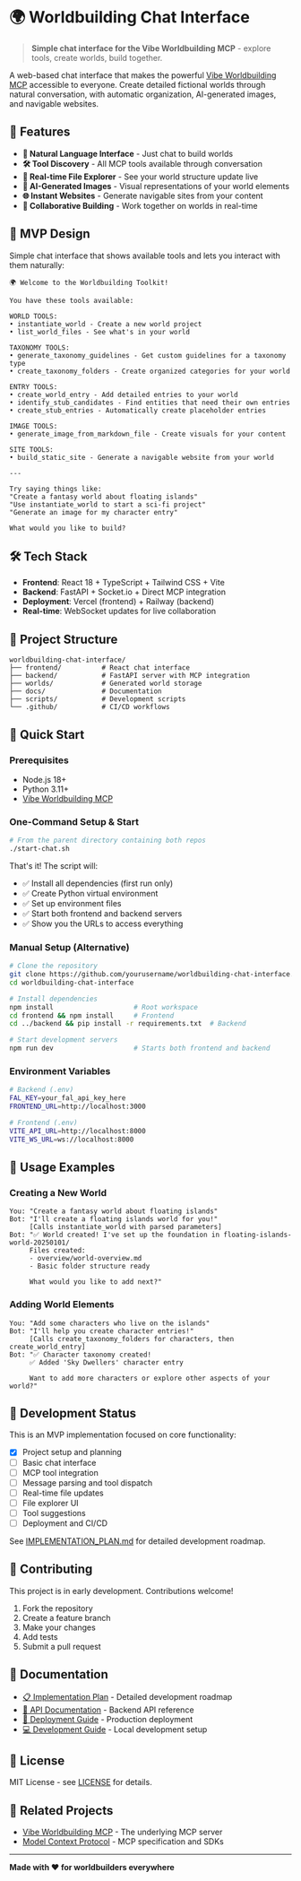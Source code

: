 # 🌍 Worldbuilding Chat Interface

> **Simple chat interface for the Vibe Worldbuilding MCP** - explore tools, create worlds, build together.

A web-based chat interface that makes the powerful [Vibe Worldbuilding MCP](https://github.com/jasnonaz/vibe-worldbuilding-mcp) accessible to everyone. Create detailed fictional worlds through natural conversation, with automatic organization, AI-generated images, and navigable websites.

## 🚀 Features

- **💬 Natural Language Interface** - Just chat to build worlds
- **🛠️ Tool Discovery** - All MCP tools available through conversation
- **📁 Real-time File Explorer** - See your world structure update live
- **🎨 AI-Generated Images** - Visual representations of your world elements
- **🌐 Instant Websites** - Generate navigable sites from your content
- **👥 Collaborative Building** - Work together on worlds in real-time

## 🎯 MVP Design

Simple chat interface that shows available tools and lets you interact with them naturally:

```
🌍 Welcome to the Worldbuilding Toolkit!

You have these tools available:

WORLD TOOLS:
• instantiate_world - Create a new world project
• list_world_files - See what's in your world

TAXONOMY TOOLS:  
• generate_taxonomy_guidelines - Get custom guidelines for a taxonomy type
• create_taxonomy_folders - Create organized categories for your world

ENTRY TOOLS:
• create_world_entry - Add detailed entries to your world
• identify_stub_candidates - Find entities that need their own entries
• create_stub_entries - Automatically create placeholder entries

IMAGE TOOLS:
• generate_image_from_markdown_file - Create visuals for your content

SITE TOOLS:
• build_static_site - Generate a navigable website from your world

---

Try saying things like:
"Create a fantasy world about floating islands"
"Use instantiate_world to start a sci-fi project"
"Generate an image for my character entry"

What would you like to build?
```

## 🛠️ Tech Stack

- **Frontend**: React 18 + TypeScript + Tailwind CSS + Vite
- **Backend**: FastAPI + Socket.io + Direct MCP integration
- **Deployment**: Vercel (frontend) + Railway (backend)
- **Real-time**: WebSocket updates for live collaboration

## 📁 Project Structure

```
worldbuilding-chat-interface/
├── frontend/          # React chat interface
├── backend/           # FastAPI server with MCP integration
├── worlds/            # Generated world storage
├── docs/              # Documentation
├── scripts/           # Development scripts
└── .github/           # CI/CD workflows
```

## 🚀 Quick Start

### Prerequisites
- Node.js 18+
- Python 3.11+
- [Vibe Worldbuilding MCP](https://github.com/jasnonaz/vibe-worldbuilding-mcp)

### One-Command Setup & Start

```bash
# From the parent directory containing both repos
./start-chat.sh
```

That's it! The script will:
- ✅ Install all dependencies (first run only)
- ✅ Create Python virtual environment
- ✅ Set up environment files
- ✅ Start both frontend and backend servers
- ✅ Show you the URLs to access everything

### Manual Setup (Alternative)

```bash
# Clone the repository
git clone https://github.com/yourusername/worldbuilding-chat-interface.git
cd worldbuilding-chat-interface

# Install dependencies
npm install                    # Root workspace
cd frontend && npm install     # Frontend
cd ../backend && pip install -r requirements.txt  # Backend

# Start development servers
npm run dev                    # Starts both frontend and backend
```

### Environment Variables

```bash
# Backend (.env)
FAL_KEY=your_fal_api_key_here
FRONTEND_URL=http://localhost:3000

# Frontend (.env)
VITE_API_URL=http://localhost:8000
VITE_WS_URL=ws://localhost:8000
```

## 📝 Usage Examples

### Creating a New World
```
You: "Create a fantasy world about floating islands"
Bot: "I'll create a floating islands world for you!"
     [Calls instantiate_world with parsed parameters]
Bot: "✅ World created! I've set up the foundation in floating-islands-world-20250101/
     Files created:
     - overview/world-overview.md
     - Basic folder structure ready
     
     What would you like to add next?"
```

### Adding World Elements
```
You: "Add some characters who live on the islands"
Bot: "I'll help you create character entries!"
     [Calls create_taxonomy_folders for characters, then create_world_entry]
Bot: "✅ Character taxonomy created! 
     ✅ Added 'Sky Dwellers' character entry
     
     Want to add more characters or explore other aspects of your world?"
```

## 🚧 Development Status

This is an MVP implementation focused on core functionality:

- [x] Project setup and planning
- [ ] Basic chat interface
- [ ] MCP tool integration
- [ ] Message parsing and tool dispatch
- [ ] Real-time file updates
- [ ] File explorer UI
- [ ] Tool suggestions
- [ ] Deployment and CI/CD

See [IMPLEMENTATION_PLAN.md](./docs/IMPLEMENTATION_PLAN.md) for detailed development roadmap.

## 🤝 Contributing

This project is in early development. Contributions welcome!

1. Fork the repository
2. Create a feature branch
3. Make your changes
4. Add tests
5. Submit a pull request

## 📖 Documentation

- [📋 Implementation Plan](./docs/IMPLEMENTATION_PLAN.md) - Detailed development roadmap
- [🔧 API Documentation](./docs/API.md) - Backend API reference
- [🚀 Deployment Guide](./docs/DEPLOYMENT.md) - Production deployment
- [💻 Development Guide](./docs/DEVELOPMENT.md) - Local development setup

## 📄 License

MIT License - see [LICENSE](LICENSE) for details.

## 🔗 Related Projects

- [Vibe Worldbuilding MCP](https://github.com/jasnonaz/vibe-worldbuilding-mcp) - The underlying MCP server
- [Model Context Protocol](https://github.com/modelcontextprotocol/typescript-sdk) - MCP specification and SDKs

---

**Made with ❤️ for worldbuilders everywhere** 